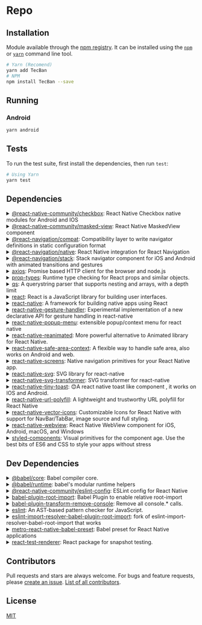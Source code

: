 # Repo

## Installation

Module available through the [npm registry](https://www.npmjs.com/). It can be installed using the [`npm`](https://docs.npmjs.com/getting-started/installing-npm-packages-locally) or [`yarn`](https://yarnpkg.com/en/) command line tool.

```sh
# Yarn (Recomend)
yarn add TecBan
# NPM 
npm install TecBan --save
```

## Running

### Android

```sh
yarn android
```

## Tests

To run the test suite, first install the dependencies, then run `test`:

```sh
# Using Yarn
yarn test
```

## Dependencies

<details>
	<summary><a href="https://ghub.io/@react-native-community/checkbox">@react-native-community/checkbox</a>: React Native Checkbox native modules for Android and IOS</summary>
	<b>Author</b>: Nicholas Lee</br>
	<b>License</b>: MIT</br>
	<b>Version</b>: ^0.4.2
</details>
<details>
	<summary><a href="https://ghub.io/@react-native-community/masked-view">@react-native-community/masked-view</a>: React Native MaskedView component</summary>
	<b>Author</b>: Mike Nedosekin</br>
	<b>License</b>: MIT</br>
	<b>Version</b>: ^0.1.10
</details>
<details>
	<summary><a href="https://ghub.io/@react-navigation/compat">@react-navigation/compat</a>: Compatibility layer to write navigator definitions in static configuration format</summary>
	<b>Author</b>: brentvatne, ericvicenti, osdnk, satya164</br>
	<b>License</b>: MIT</br>
	<b>Version</b>: ^5.1.26
</details>
<details>
	<summary><a href="https://ghub.io/@react-navigation/native">@react-navigation/native</a>: React Native integration for React Navigation</summary>
	<b>Author</b>: brentvatne, ericvicenti, osdnk, satya164</br>
	<b>License</b>: MIT</br>
	<b>Version</b>: ^5.5.1
</details>
<details>
	<summary><a href="https://ghub.io/@react-navigation/stack">@react-navigation/stack</a>: Stack navigator component for iOS and Android with animated transitions and gestures</summary>
	<b>Author</b>: brentvatne, ericvicenti, osdnk, satya164</br>
	<b>License</b>: MIT</br>
	<b>Version</b>: ^5.5.1
</details>
<details>
	<summary><a href="https://ghub.io/axios">axios</a>: Promise based HTTP client for the browser and node.js</summary>
	<b>Author</b>: Matt Zabriskie</br>
	<b>License</b>: MIT</br>
	<b>Version</b>: ^0.19.2
</details>
<details>
	<summary><a href="https://ghub.io/prop-types">prop-types</a>: Runtime type checking for React props and similar objects.</summary>
	<b>Author</b>: gaearon, acdlite, brianvaughn, ljharb, fb, sophiebits</br>
	<b>License</b>: MIT</br>
	<b>Version</b>: ^15.7.2
</details>
<details>
	<summary><a href="https://ghub.io/qs">qs</a>: A querystring parser that supports nesting and arrays, with a depth limit</summary>
	<b>Author</b>: hueniverse, ljharb, nlf</br>
	<b>License</b>: BSD-3-Clause</br>
	<b>Version</b>: ^6.9.4
</details>
<details>
	<summary><a href="https://ghub.io/react">react</a>: React is a JavaScript library for building user interfaces.</summary>
	<b>Author</b>: acdlite, brianvaughn, fb, gaearon, lunaruan, sebmarkbage, sophiebits, trueadm</br>
	<b>License</b>: MIT</br>
	<b>Version</b>: 16.13.1
</details>
<details>
	<summary><a href="https://ghub.io/react-native">react-native</a>: A framework for building native apps using React</summary>
	<b>Author</b>: cpojer, fb, grabbou, hectorramos, react-native-bot</br>
	<b>License</b>: MIT</br>
	<b>Version</b>: 0.63.2
</details>
<details>
	<summary><a href="https://ghub.io/react-native-gesture-handler">react-native-gesture-handler</a>: Experimental implementation of a new declarative API for gesture handling in react-native</summary>
	<b>Author</b>: Krzysztof Magiera</br>
	<b>License</b>: MIT</br>
	<b>Version</b>: ^1.6.1
</details>
<details>
	<summary><a href="https://ghub.io/react-native-popup-menu">react-native-popup-menu</a>: extensible popup/context menu for react native</summary>
	<b>Author</b>: instea.co</br>
	<b>License</b>: ISC</br>
	<b>Version</b>: ^0.15.9
</details>
<details>
	<summary><a href="https://ghub.io/react-native-reanimated">react-native-reanimated</a>: More powerful alternative to Animated library for React Native.</summary>
	<b>Author</b>: Krzysztof Magiera</br>
	<b>License</b>: MIT</br>
	<b>Version</b>: ^1.9.0
</details>
<details>
	<summary><a href="https://ghub.io/react-native-safe-area-context">react-native-safe-area-context</a>: A flexible way to handle safe area, also works on Android and web.</summary>
	<b>Author</b>: Janic Duplessis</br>
	<b>License</b>: MIT</br>
	<b>Version</b>: ^3.0.5
</details>
<details>
	<summary><a href="https://ghub.io/react-native-screens">react-native-screens</a>: Native navigation primitives for your React Native app.</summary>
	<b>Author</b>: Krzysztof Magiera</br>
	<b>License</b>: MIT</br>
	<b>Version</b>: ^2.8.0
</details>
<details>
	<summary><a href="https://ghub.io/react-native-svg">react-native-svg</a>: SVG library for react-native</summary>
	<b>Author</b>: brentvatne, dustin.savery, magicismight, msand</br>
	<b>License</b>: MIT</br>
	<b>Version</b>: ^12.1.0
</details>
<details>
	<summary><a href="https://ghub.io/react-native-svg-transformer">react-native-svg-transformer</a>: SVG transformer for react-native</summary>
	<b>Author</b>: Krister Kari</br>
	<b>License</b>: MIT</br>
	<b>Version</b>: ^0.14.3
</details>
<details>
	<summary><a href="https://ghub.io/react-native-tiny-toast">react-native-tiny-toast</a>: 😊A react native toast like component , it works on IOS and Android.</summary>
	<b>Author</b>: shx996</br>
	<b>License</b>: MIT</br>
	<b>Version</b>: ^1.0.7
</details>
<details>
	<summary><a href="https://ghub.io/react-native-url-polyfill">react-native-url-polyfill</a>: A lightweight and trustworthy URL polyfill for React Native</summary>
	<b>Author</b>: Nicolas Charpentier</br>
	<b>License</b>: MIT</br>
	<b>Version</b>: ^1.2.0
</details>
<details>
	<summary><a href="https://ghub.io/react-native-vector-icons">react-native-vector-icons</a>: Customizable Icons for React Native with support for NavBar/TabBar, image source and full styling.</summary>
	<b>Author</b>: Joel Arvidsson</br>
	<b>License</b>: MIT</br>
	<b>Version</b>: ^7.0.0
</details>
<details>
	<summary><a href="https://ghub.io/react-native-webview">react-native-webview</a>: React Native WebView component for iOS, Android, macOS, and Windows</summary>
	<b>Author</b>: Jamon Holmgren</br>
	<b>License</b>: MIT</br>
	<b>Version</b>: ^10.2.3
</details>
<details>
	<summary><a href="https://ghub.io/styled-components">styled-components</a>: Visual primitives for the component age. Use the best bits of ES6 and CSS to style your apps without stress</summary>
	<b>Author</b>: Glen Maddern</br>
	<b>License</b>: MIT</br>
	<b>Version</b>: ^5.1.1
</details>

## Dev Dependencies

<details>
	<summary><a href="https://ghub.io/@babel/core">@babel/core</a>: Babel compiler core.</summary>
	<b>Author</b>: Sebastian McKenzie</br>
	<b>License</b>: MIT</br>
	<b>Version</b>: ^7.8.4
</details>
<details>
	<summary><a href="https://ghub.io/@babel/runtime">@babel/runtime</a>: babel&#x27;s modular runtime helpers</summary>
	<b>Author</b>: Sebastian McKenzie</br>
	<b>License</b>: MIT</br>
	<b>Version</b>: ^7.8.4
</details>
<details>
	<summary><a href="https://ghub.io/@react-native-community/eslint-config">@react-native-community/eslint-config</a>: ESLint config for React Native</summary>
	<b>Author</b>: eliwhite, mattoakes, mike866</br>
	<b>License</b>: MIT</br>
	<b>Version</b>: ^1.1.0
</details>
<details>
	<summary><a href="https://ghub.io/babel-plugin-root-import">babel-plugin-root-import</a>: Babel Plugin to enable relative root-import</summary>
	<b>Author</b>: Michael J. Zoidl</br>
	<b>License</b>: MIT</br>
	<b>Version</b>: ^6.5.0
</details>
<details>
	<summary><a href="https://ghub.io/babel-plugin-transform-remove-console">babel-plugin-transform-remove-console</a>: Remove all console.* calls.</summary>
	<b>Author</b>: amasad</br>
	<b>License</b>: MIT</br>
	<b>Version</b>: ^6.9.4
</details>
<details>
	<summary><a href="https://ghub.io/eslint">eslint</a>: An AST-based pattern checker for JavaScript.</summary>
	<b>Author</b>: Nicholas C. Zakas</br>
	<b>License</b>: MIT</br>
	<b>Version</b>: ^6.5.1
</details>
<details>
	<summary><a href="https://ghub.io/eslint-import-resolver-babel-plugin-root-import">eslint-import-resolver-babel-plugin-root-import</a>: fork of eslint-import-resolver-babel-root-import that works</summary>
	<b>Author</b>: unconfident</br>
	<b>License</b>: MIT</br>
	<b>Version</b>: ^1.1.1
</details>
<details>
	<summary><a href="https://ghub.io/metro-react-native-babel-preset">metro-react-native-babel-preset</a>: Babel preset for React Native applications</summary>
	<b>Author</b>: fb, metro-bot</br>
	<b>License</b>: MIT</br>
	<b>Version</b>: ^0.59.0
</details>
<details>
	<summary><a href="https://ghub.io/react-test-renderer">react-test-renderer</a>: React package for snapshot testing.</summary>
	<b>Author</b>: acdlite, brianvaughn, cpojer, fb, gaearon, lunaruan, sebmarkbage, sophiebits, trueadm, zpao</br>
	<b>License</b>: MIT</br>
	<b>Version</b>: 16.13.1
</details>

## Contributors

Pull requests and stars are always welcome. For bugs and feature requests, please [create an issue](https://github.com/user/repo/issues). [List of all contributors](https://github.com/user/repo/graphs/contributors).

## License

[MIT](LICENSE)
